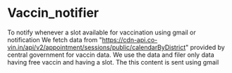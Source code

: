 # Vaccin_notifier
To notify whenever a slot available for vaccination using gmail or notification
We fetch data from "https://cdn-api.co-vin.in/api/v2/appointment/sessions/public/calendarByDistrict" provided by central government for vaccin data.
We use the data and filer only data having free vaccin and having a slot.
The this content is sent using gmail
